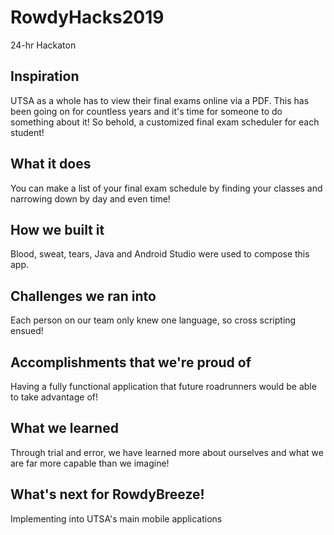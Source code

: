 # RowdyHacks2019
24-hr Hackaton

## Inspiration
UTSA as a whole has to view their final exams online via a PDF. This has been going on for countless years and it's time for someone to do something about it! So behold, a customized final exam scheduler for each student!

## What it does
You can make a list of your final exam schedule by finding your classes and narrowing down by day and even time!

## How we built it
Blood, sweat, tears, Java and Android Studio were used to compose this app.

## Challenges we ran into
Each person on our team only knew one language, so cross scripting ensued!

## Accomplishments that we're proud of
Having a fully functional application that future roadrunners would be able to take advantage of!

## What we learned
Through trial and error, we have learned more about ourselves and what we are far more capable than we imagine!

## What's next for RowdyBreeze!
Implementing into UTSA's main mobile applications
